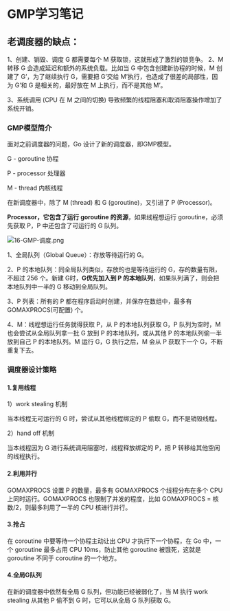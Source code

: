 # 						GMP学习笔记

## 老调度器的缺点：

1、创建、销毁、调度 G 都需要每个 M 获取锁，这就形成了激烈的锁竞争。
2、M 转移 G 会造成延迟和额外的系统负载。比如当 G 中包含创建新协程的时候，M 创建了 G’，为了继续执行 G，需要把 G’交给 M’执行，也造成了很差的局部性，因为 G’和 G 是相关的，最好放在 M 上执行，而不是其他 M’。

3、系统调用 (CPU 在 M 之间的切换) 导致频繁的线程阻塞和取消阻塞操作增加了系统开销。

### GMP模型简介

面对之前调度器的问题，Go 设计了新的调度器，即GMP模型。

G - goroutine 协程

P - processor 处理器

M - thread 内核线程

在新调度器中，除了 M (thread) 和 G (goroutine)，又引进了 P (Processor)。

**Processor，它包含了运行 goroutine 的资源**，如果线程想运行 goroutine，必须先获取 P，P 中还包含了可运行的 G 队列。

![16-GMP-调度.png](https://cdn.learnku.com/uploads/images/202003/11/58489/Ugu3C2WSpM.jpeg!large)

1、全局队列（Global Queue）：存放等待运行的 G。

2、P 的本地队列：同全局队列类似，存放的也是等待运行的 G，存的数量有限，不超过 256 个。新建 G时，**G优先加入到 P 的本地队列**，如果队列满了，则会把本地队列中一半的 G 移动到全局队列。

3、P 列表：所有的 P 都在程序启动时创建，并保存在数组中，最多有 GOMAXPROCS(可配置) 个。

4、M：线程想运行任务就得获取 P，从 P 的本地队列获取 G，P 队列为空时，M 也会尝试从全局队列拿一批 G 放到 P 的本地队列，或从其他 P 的本地队列偷一半放到自己 P 的本地队列。M 运行 G，G 执行之后，M 会从 P 获取下一个 G，不断重复下去。






### 调度器设计策略

#### 1.复用线程

1）work stealing 机制

 当本线程无可运行的 G 时，尝试从其他线程绑定的 P 偷取 G，而不是销毁线程。

2）hand off 机制

 当本线程因为 G 进行系统调用阻塞时，线程释放绑定的 P，把 P 转移给其他空闲的线程执行。

#### 2.利用并行

GOMAXPROCS 设置 P 的数量，最多有 GOMAXPROCS 个线程分布在多个 CPU 上同时运行。GOMAXPROCS 也限制了并发的程度，比如 GOMAXPROCS = 核数/2，则最多利用了一半的 CPU 核进行并行。

#### 3.抢占

在 coroutine 中要等待一个协程主动让出 CPU 才执行下一个协程，在 Go 中，一个 goroutine 最多占用 CPU 10ms，防止其他 goroutine 被饿死，这就是 goroutine 不同于 coroutine 的一个地方。

#### 4.全局G队列

在新的调度器中依然有全局 G 队列，但功能已经被弱化了，当 M 执行 work stealing 从其他 P 偷不到 G 时，它可以从全局 G 队列获取 G。